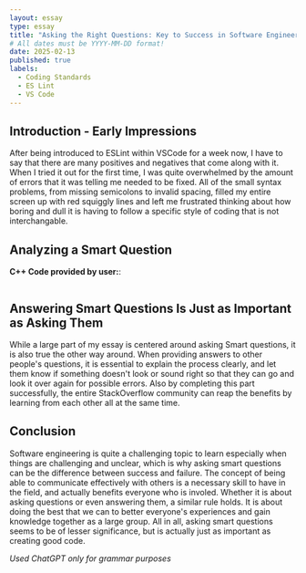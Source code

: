 ```yaml
---
layout: essay
type: essay
title: "Asking the Right Questions: Key to Success in Software Engineering"
# All dates must be YYYY-MM-DD format!
date: 2025-02-13
published: true
labels:
  - Coding Standards
  - ES Lint
  - VS Code
---
```


## Introduction - Early Impressions
After being introduced to ESLint within VSCode for a week now, I have to say that there are many positives and negatives that come along with it. When I tried it out for the first time, I was quite overwhelmed by the amount of errors that it was telling me needed to be fixed. All of the small syntax problems, from missing semicolons to invalid spacing, filled my entire screen up with red squiggly lines and left me frustrated thinking about how boring and dull it is having to follow a specific style of coding that is not interchangable. 

## Analyzing a Smart Question


**C++ Code provided by user:**:
```

```

## Answering Smart Questions Is Just as Important as Asking Them
While a large part of my essay is centered around asking Smart questions, it is also true the other way around. When providing answers to other people's questions, it is essential to explain the process clearly, and let them know if something doesn't look or sound right so that they can go and look it over again for possible errors. Also by completing this part successfully, the entire StackOverflow community can reap the benefits by learning from each other all at the same time.


## Conclusion

Software engineering is quite a challenging topic to learn especially when things are challenging and unclear, which is why asking smart questions can be the difference between success and failure. The concept of being able to communicate effectively with others is a necessary skill to have in the field, and actually benefits everyone who is involed. Whether it is about asking questions or even answering them, a similar rule holds. It is about doing the best that we can to better everyone's experiences and gain knowledge together as a large group. All in all, asking smart questions seems to be of lesser significance, but is actually just as important as creating good code.

*Used ChatGPT only for grammar purposes*

